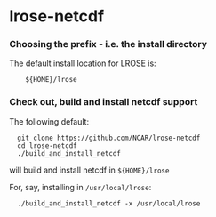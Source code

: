 # lrose-netcdf

### Choosing the prefix - i.e. the install directory

The default install location for LROSE is:

```
    ${HOME}/lrose
```

### Check out, build and install **netcdf** support

The following default:

```
  git clone https://github.com/NCAR/lrose-netcdf
  cd lrose-netcdf
  ./build_and_install_netcdf
```

will build and install netcdf in `${HOME}/lrose`

For, say, installing in `/usr/local/lrose`:

```
  ./build_and_install_netcdf -x /usr/local/lrose
```

